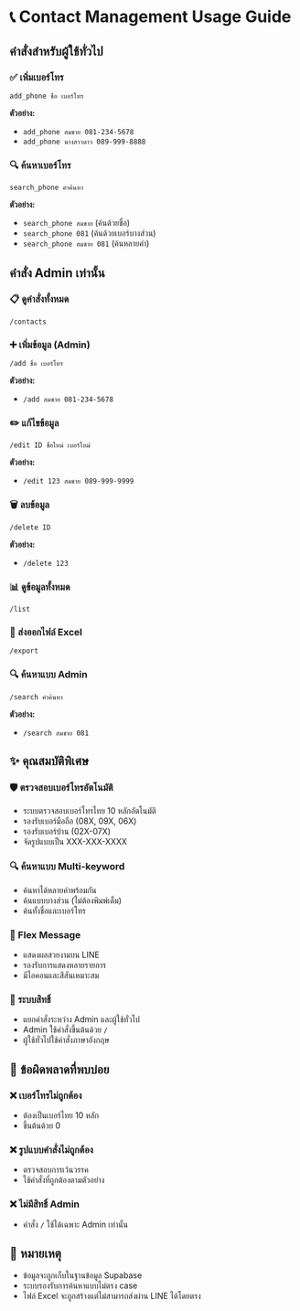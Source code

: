 # 📞 Contact Management Usage Guide

## คำสั่งสำหรับผู้ใช้ทั่วไป

### ✅ เพิ่มเบอร์โทร
```
add_phone ชื่อ เบอร์โทร
```
**ตัวอย่าง:**
- `add_phone สมชาย 081-234-5678`
- `add_phone นางสาวดาว 089-999-8888`

### 🔍 ค้นหาเบอร์โทร
```
search_phone คำค้นหา
```
**ตัวอย่าง:**
- `search_phone สมชาย` (ค้นด้วยชื่อ)
- `search_phone 081` (ค้นด้วยเบอร์บางส่วน)
- `search_phone สมชาย 081` (ค้นหลายคำ)

## คำสั่ง Admin เท่านั้น

### 📋 ดูคำสั่งทั้งหมด
```
/contacts
```

### ➕ เพิ่มข้อมูล (Admin)
```
/add ชื่อ เบอร์โทร
```
**ตัวอย่าง:**
- `/add สมชาย 081-234-5678`

### ✏️ แก้ไขข้อมูล
```
/edit ID ชื่อใหม่ เบอร์ใหม่
```
**ตัวอย่าง:**
- `/edit 123 สมชาย 089-999-9999`

### 🗑️ ลบข้อมูล
```
/delete ID
```
**ตัวอย่าง:**
- `/delete 123`

### 📊 ดูข้อมูลทั้งหมด
```
/list
```

### 📁 ส่งออกไฟล์ Excel
```
/export
```

### 🔍 ค้นหาแบบ Admin
```
/search คำค้นหา
```
**ตัวอย่าง:**
- `/search สมชาย 081`

## ✨ คุณสมบัติพิเศษ

### 🛡️ ตรวจสอบเบอร์โทรอัตโนมัติ
- ระบบตรวจสอบเบอร์โทรไทย 10 หลักอัตโนมัติ
- รองรับเบอร์มือถือ (08X, 09X, 06X)
- รองรับเบอร์บ้าน (02X-07X)
- จัดรูปแบบเป็น XXX-XXX-XXXX

### 🔍 ค้นหาแบบ Multi-keyword
- ค้นหาได้หลายคำพร้อมกัน
- ค้นแบบบางส่วน (ไม่ต้องพิมพ์เต็ม)
- ค้นทั้งชื่อและเบอร์โทร

### 📱 Flex Message
- แสดงผลสวยงามบน LINE
- รองรับการแสดงหลายรายการ
- มีไอคอนและสีสันเหมาะสม

### 🔐 ระบบสิทธิ์
- แยกคำสั่งระหว่าง Admin และผู้ใช้ทั่วไป
- Admin ใช้คำสั่งขึ้นต้นด้วย `/`
- ผู้ใช้ทั่วไปใช้คำสั่งภาษาอังกฤษ

## 🚨 ข้อผิดพลาดที่พบบ่อย

### ❌ เบอร์โทรไม่ถูกต้อง
- ต้องเป็นเบอร์ไทย 10 หลัก
- ขึ้นต้นด้วย 0

### ❌ รูปแบบคำสั่งไม่ถูกต้อง
- ตรวจสอบการเว้นวรรค
- ใช้คำสั่งที่ถูกต้องตามตัวอย่าง

### ❌ ไม่มีสิทธิ์ Admin
- คำสั่ง `/` ใช้ได้เฉพาะ Admin เท่านั้น

## 📝 หมายเหตุ

- ข้อมูลจะถูกเก็บในฐานข้อมูล Supabase
- ระบบรองรับการค้นหาแบบไม่ตรง case
- ไฟล์ Excel จะถูกสร้างแต่ไม่สามารถส่งผ่าน LINE ได้โดยตรง